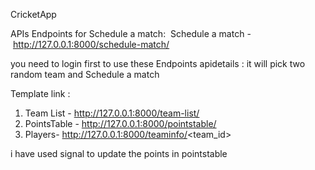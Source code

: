 CricketApp


APIs Endpoints for Schedule a match: 
Schedule a match - http://127.0.0.1:8000/schedule-match/

you need to login first to use these Endpoints
apidetails : it will pick two random team and Schedule a match



Template link : 
1. Team List - http://127.0.0.1:8000/team-list/
2. PointsTable - http://127.0.0.1:8000/pointstable/
3. Players- http://127.0.0.1:8000/teaminfo/<team_id>

i have used signal to update the points in pointstable
